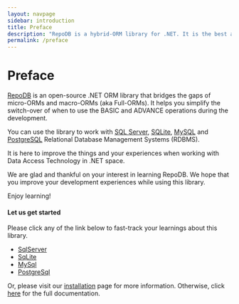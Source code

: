 ```yaml
---
layout: navpage
sidebar: introduction
title: Preface
description: "RepoDB is a hybrid-ORM library for .NET. It is the best alternative ORM to both Dapper and EntityFramework."
permalink: /preface
---
```


# Preface

[RepoDB](https://github.com/mikependon/RepoDb) is an open-source .NET ORM library that bridges the gaps of micro-ORMs and macro-ORMs (aka Full-ORMs). It helps you simplify the switch-over of when to use the BASIC and ADVANCE operations during the development.

You can use the library to work with [SQL Server](https://www.nuget.org/packages/RepoDb.SqlServer), [SQLite](https://www.nuget.org/packages/RepoDb.SqLite), [MySQL](https://www.nuget.org/packages/RepoDb.MySql) and [PostgreSQL](https://www.nuget.org/packages/RepoDb.PostgreSql) Relational Database Management Systems (RDBMS).

It is here to improve the things and your experiences when working with Data Access Technology in .NET space.

We are glad and thankful on your interest in learning RepoDB. We hope that you improve your development experiences while using this library.

Enjoy learning!

#### Let us get started

Please click any of the link below to fast-track your learnings about this library.

- [SqlServer](/tutorial/get-started-sqlserver)
- [SqLite](/tutorial/get-started-sqlite)
- [MySql](/tutorial/get-started-mysql)
- [PostgreSql](/tutorial/get-started-postgresql)

Or, please visit our [installation](/tutorial/installation) page for more information. Otherwise, click [here](/docs) for the full documentation.
